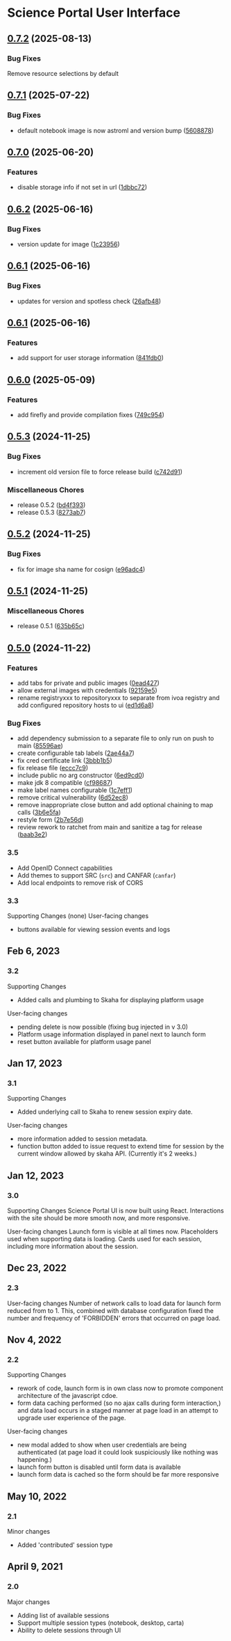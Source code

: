 # Science Portal User Interface

## [0.7.2](https://github.com/opencadc/science-portal/compare/0.7.1...0.7.2) (2025-08-13)


### Bug Fixes
Remove resource selections by default

## [0.7.1](https://github.com/opencadc/science-portal/compare/0.7.0...0.7.1) (2025-07-22)


### Bug Fixes

* default notebook image is now astroml and version bump ([5608878](https://github.com/opencadc/science-portal/commit/56088783e15fa4c6fb0048ccd2da0834973a5a37))

## [0.7.0](https://github.com/opencadc/science-portal/compare/0.6.2...0.7.0) (2025-06-20)


### Features

* disable storage info if not set in url ([1dbbc72](https://github.com/opencadc/science-portal/commit/1dbbc72864622bbc158a84ff3d181b221107c7f4))

## [0.6.2](https://github.com/opencadc/science-portal/compare/0.6.1...0.6.2) (2025-06-16)


### Bug Fixes

* version update for image ([1c23956](https://github.com/opencadc/science-portal/commit/1c23956b37aee9ba521f28fb7b1298a2673d35f6))

## [0.6.1](https://github.com/opencadc/science-portal/compare/0.6.0...0.6.1) (2025-06-16)


### Bug Fixes

* updates for version and spotless check ([26afb48](https://github.com/opencadc/science-portal/commit/26afb488d346dbd86c3f7cb555b4f55f20e8d1ea))

## [0.6.1](https://github.com/opencadc/science-portal/compare/0.6.0...0.6.1) (2025-06-16)

### Features

* add support for user storage information ([841fdb0](https://github.com/opencadc/science-portal/commit/841fdb07a7bd994f49b9e77cacabeea57b7f807b))

## [0.6.0](https://github.com/opencadc/science-portal/compare/0.5.3...0.6.0) (2025-05-09)

### Features

* add firefly and provide compilation fixes ([749c954](https://github.com/opencadc/science-portal/commit/749c95439f2e590fd1f45ff14304b8efddc469f4))

## [0.5.3](https://github.com/opencadc/science-portal/compare/0.5.2...0.5.3) (2024-11-25)


### Bug Fixes

* increment old version file to force release build ([c742d91](https://github.com/opencadc/science-portal/commit/c742d91f3cf8c385ce4cff8a2d916101ce8f86c8))


### Miscellaneous Chores

* release 0.5.2 ([bd4f393](https://github.com/opencadc/science-portal/commit/bd4f393800747035093777cf210b1440e1a75027))
* release 0.5.3 ([8273ab7](https://github.com/opencadc/science-portal/commit/8273ab75aa4f78dfb807402b7e7dd2f70634aa35))

## [0.5.2](https://github.com/opencadc/science-portal/compare/0.5.1...0.5.2) (2024-11-25)


### Bug Fixes

* fix for image sha name for cosign ([e96adc4](https://github.com/opencadc/science-portal/commit/e96adc4946fa435250bddd78262ac34bd16b39d0))

## [0.5.1](https://github.com/opencadc/science-portal/compare/0.5.0...0.5.1) (2024-11-25)


### Miscellaneous Chores

* release 0.5.1 ([635b65c](https://github.com/opencadc/science-portal/commit/635b65cffd83cdbe8330c9cd2a419b97c1ab2b74))

## [0.5.0](https://github.com/opencadc/science-portal/compare/v0.4.0...0.5.0) (2024-11-22)


### Features

* add tabs for private and public images ([0ead427](https://github.com/opencadc/science-portal/commit/0ead427f0c7261a8ba2972d5b3898183c62d78ca))
* allow external images with credentials ([92159e5](https://github.com/opencadc/science-portal/commit/92159e5bbf1cd22e4b848760ed15dcf3babbcede))
* rename registryxxx to repositoryxxx to separate from ivoa registry and add configured repository hosts to ui ([ed1d6a8](https://github.com/opencadc/science-portal/commit/ed1d6a8096c38cd75f069e15a22e2cf9f76317c5))


### Bug Fixes

* add dependency submission to a separate file to only run on push to main ([85596ae](https://github.com/opencadc/science-portal/commit/85596aeb194fbb2bc0f16b42fd8123b4b4a865c6))
* create configurable tab labels ([2ae44a7](https://github.com/opencadc/science-portal/commit/2ae44a71dda7ab37d3574930478cd64f2a26fde9))
* fix cred certificate link ([3bbb1b5](https://github.com/opencadc/science-portal/commit/3bbb1b52a1e150895ea4adc0d99c552e84ecd757))
* fix release file ([eccc7c9](https://github.com/opencadc/science-portal/commit/eccc7c93bb905353db8772b3e29445add1adb8ce))
* include public no arg constructor ([6ed9cd0](https://github.com/opencadc/science-portal/commit/6ed9cd09c8d04c9338cd5958ed1fabb24beb8d10))
* make jdk 8 compatible ([cf98687](https://github.com/opencadc/science-portal/commit/cf986873d2f1e1304be407460b698ec43ba74df8))
* make label names configurable ([1c7eff1](https://github.com/opencadc/science-portal/commit/1c7eff1bc8e8fb902250886b31cf9d4b0f3bfa34))
* remove critical vulnerability ([6d52ec8](https://github.com/opencadc/science-portal/commit/6d52ec8ca528be6009c14fd42a57f0fb5cb8e605))
* remove inappropriate close button and add optional chaining to map calls ([3b6e5fa](https://github.com/opencadc/science-portal/commit/3b6e5fa32e7de2db806b68135a5cbd7e5b9923da))
* restyle form ([2b7e56d](https://github.com/opencadc/science-portal/commit/2b7e56decd2d385563546ed34def0d28c09e304a))
* review rework to ratchet from main and sanitize a tag for release ([baab3e2](https://github.com/opencadc/science-portal/commit/baab3e2c31530710717d0d0a53646961e5c7e4c1))

### 3.5
- Add OpenID Connect capabilities
- Add themes to support SRC (`src`) and CANFAR (`canfar`)
- Add local endpoints to remove risk of CORS

### 3.3
Supporting Changes
(none)
User-facing changes
- buttons available for viewing session events and logs 

## Feb 6, 2023
### 3.2
Supporting Changes
- Added calls and plumbing to Skaha for displaying platform usage

User-facing changes
- pending delete is now possible (fixing bug injected in v 3.0)
- Platform usage information displayed in panel next to launch form
- reset button available for platform usage panel

## Jan 17, 2023
### 3.1
Supporting Changes
- Added underlying call to Skaha to renew session expiry date.

User-facing changes
- more information added to session metadata.
- function button added to issue request to extend time for 
session by the current window allowed by skaha API. (Currently it's
2 weeks.)


## Jan 12, 2023
### 3.0
Supporting Changes
Science Portal UI is now built using React. Interactions with the site should be more smooth
now, and more responsive.

User-facing changes
Launch form is visible at all times now. Placeholders used when supporting data is loading.
Cards used for each session, including more information about the session.


## Dec 23, 2022
### 2.3
User-facing changes
Number of network calls to load data for launch form reduced from to 1.
This, combined with database configuration fixed the number 
and frequency of 'FORBIDDEN' errors that occurred on page load.

## Nov 4, 2022
### 2.2
Supporting Changes
- rework of code, launch form is in own class now to promote component
architecture of the javascript cdoe. 
- form data caching performed (so no ajax calls during form interaction,)
and data load occurs in a staged manner at page load in an attempt to
upgrade user experience of the page.

User-facing changes
- new modal added to show when user credentials are being authenticated (at page load it 
could look suspiciously like nothing was happening.)
- launch form button is disabled until form data is available
- launch form data is cached so the form should be far more responsive

## May 10, 2022
### 2.1
Minor changes
- Added 'contributed' session type

## April 9, 2021
### 2.0
Major changes
- Adding list of available sessions
- Support multiple session types (notebook, desktop, carta)
- Ability to delete sessions through UI
